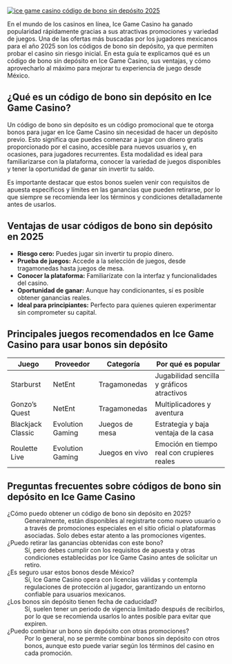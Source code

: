 [![ice game casino código de bono sin depósito 2025](https://123-caf.pages.dev/gitsignup.png)](https://vrmoo.ru/Bt82HjjY)

<p>En el mundo de los casinos en línea, Ice Game Casino ha ganado popularidad rápidamente gracias a sus atractivas promociones y variedad de juegos. Una de las ofertas más buscadas por los jugadores mexicanos para el año 2025 son los códigos de bono sin depósito, ya que permiten probar el casino sin riesgo inicial. En esta guía te explicamos qué es un código de bono sin depósito en Ice Game Casino, sus ventajas, y cómo aprovecharlo al máximo para mejorar tu experiencia de juego desde México.</p>  <h2>¿Qué es un código de bono sin depósito en Ice Game Casino?</h2> <p>Un código de bono sin depósito es un código promocional que te otorga bonos para jugar en Ice Game Casino sin necesidad de hacer un depósito previo. Esto significa que puedes comenzar a jugar con dinero gratis proporcionado por el casino, accesible para nuevos usuarios y, en ocasiones, para jugadores recurrentes. Esta modalidad es ideal para familiarizarse con la plataforma, conocer la variedad de juegos disponibles y tener la oportunidad de ganar sin invertir tu saldo.</p>  <p>Es importante destacar que estos bonos suelen venir con requisitos de apuesta específicos y límites en las ganancias que pueden retirarse, por lo que siempre se recomienda leer los términos y condiciones detalladamente antes de usarlos.</p>  <h2>Ventajas de usar códigos de bono sin depósito en 2025</h2> <ul>   <li><strong>Riesgo cero:</strong> Puedes jugar sin invertir tu propio dinero.</li>   <li><strong>Prueba de juegos:</strong> Accede a la selección de juegos, desde tragamonedas hasta juegos de mesa.</li>   <li><strong>Conocer la plataforma:</strong> Familiarízate con la interfaz y funcionalidades del casino.</li>   <li><strong>Oportunidad de ganar:</strong> Aunque hay condicionantes, sí es posible obtener ganancias reales.</li>   <li><strong>Ideal para principiantes:</strong> Perfecto para quienes quieren experimentar sin comprometer su capital.</li> </ul>  <h2>Principales juegos recomendados en Ice Game Casino para usar bonos sin depósito</h2> <table>   <thead>     <tr>       <th>Juego</th>       <th>Proveedor</th>       <th>Categoría</th>       <th>Por qué es popular</th>     </tr>   </thead>   <tbody>     <tr>       <td>Starburst</td>       <td>NetEnt</td>       <td>Tragamonedas</td>       <td>Jugabilidad sencilla y gráficos atractivos</td>     </tr>     <tr>       <td>Gonzo’s Quest</td>       <td>NetEnt</td>       <td>Tragamonedas</td>       <td>Multiplicadores y aventura</td>     </tr>     <tr>       <td>Blackjack Classic</td>       <td>Evolution Gaming</td>       <td>Juegos de mesa</td>       <td>Estrategia y baja ventaja de la casa</td>     </tr>     <tr>       <td>Roulette Live</td>       <td>Evolution Gaming</td>       <td>Juegos en vivo</td>       <td>Emoción en tiempo real con crupieres reales</td>     </tr>   </tbody> </table>  <h2>Preguntas frecuentes sobre códigos de bono sin depósito en Ice Game Casino</h2> <dl>   <dt>¿Cómo puedo obtener un código de bono sin depósito en 2025?</dt>   <dd>Generalmente, están disponibles al registrarte como nuevo usuario o a través de promociones especiales en el sitio oficial o plataformas asociadas. Solo debes estar atento a las promociones vigentes.</dd>      <dt>¿Puedo retirar las ganancias obtenidas con este bono?</dt>   <dd>Sí, pero debes cumplir con los requisitos de apuesta y otras condiciones establecidas por Ice Game Casino antes de solicitar un retiro.</dd>    <dt>¿Es seguro usar estos bonos desde México?</dt>   <dd>Sí, Ice Game Casino opera con licencias válidas y contempla regulaciones de protección al jugador, garantizando un entorno confiable para usuarios mexicanos.</dd>    <dt>¿Los bonos sin depósito tienen fecha de caducidad?</dt>   <dd>Sí, suelen tener un periodo de vigencia limitado después de recibirlos, por lo que se recomienda usarlos lo antes posible para evitar que expiren.</dd>    <dt>¿Puedo combinar un bono sin depósito con otras promociones?</dt>   <dd>Por lo general, no se permite combinar bonos sin depósito con otros bonos, aunque esto puede variar según los términos del casino en cada promoción.</dd> </dl>